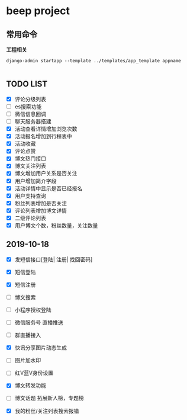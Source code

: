# beep project

## 常用命令


**工程相关**

```shell
django-admin startapp --template ../templates/app_template appname


```

## TODO LIST

- [x] 评论分级列表
- [ ] es搜索功能
- [ ] 微信信息回调
- [ ] 聊天服务器搭建
- [x] 活动查看详情增加浏览次数
- [x] 活动报名增加到行程表中
- [x] 活动收藏
- [x] 评论点赞
- [x] 博文热门接口
- [x] 博文关注列表
- [x] 博文增加用户关系是否关注
- [x] 用户增加简介字段
- [x] 活动详情中显示是否已经报名
- [x] 用户支持查询
- [x] 粉丝列表增加是否关注
- [x] 评论列表增加博文详情
- [x] 二级评论列表
- [x] 用户博文个数，粉丝数量，关注数量 

## 2019-10-18

- [x] 发短信接口[登陆| 注册| 找回密码]
- [x] 短信登陆
- [x] 短信注册

- [ ] 博文搜索
- [ ] 小程序授权登陆


- [ ] 微信服务号 直播推送
- [ ] 群直播接入

- [x] 快讯分享图片动态生成
- [ ] 图片加水印

- [ ] 红V蓝V身份设置
- [x] 博文转发功能
- [ ] 博文话题 拓展新人榜，专题榜

- [x] 我的粉丝/关注列表搜索报错



